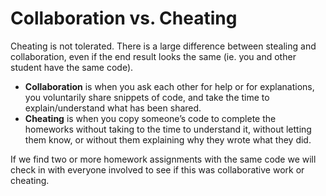 # Collaboration vs. Cheating

Cheating is not tolerated. There is a large difference between stealing and collaboration, even if the end result looks the same (ie. you and other student have the same code).

- **Collaboration** is when you ask each other for help or for explanations, you voluntarily share snippets of code, and take the time to explain/understand what has been shared.
- **Cheating** is when you copy someone’s code to complete the homeworks without taking to the time to understand it, without letting them know, or without them explaining why they wrote what they did.

If we find two or more homework assignments with the same code we will check in with everyone involved to see if this was collaborative work or cheating.
